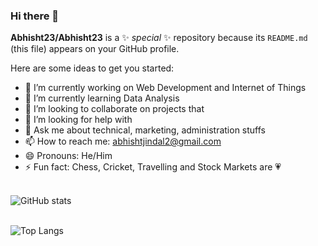 ### Hi there 👋


**Abhisht23/Abhisht23** is a ✨ _special_ ✨ repository because its `README.md` (this file) appears on your GitHub profile.

Here are some ideas to get you started:

- 🔭 I’m currently working on Web Development and Internet of Things
- 🌱 I’m currently learning Data Analysis
- 👯 I’m looking to collaborate on projects that 
- 🤔 I’m looking for help with 
- 💬 Ask me about technical, marketing, administration stuffs
- 📫 How to reach me: abhishtjindal2@gmail.com
- 😄 Pronouns: He/Him
- ⚡ Fun fact: Chess, Cricket, Travelling and Stock Markets are :heartpulse:
<br><br>

![GitHub stats](https://github-readme-stats.vercel.app/api?username=Abhisht23&show_icons=true&theme=tokyonight)
<br><br>

![Top Langs](https://github-readme-stats.vercel.app/api/top-langs/?username=Abhisht23&layout=compact&theme=)
<br><br>
